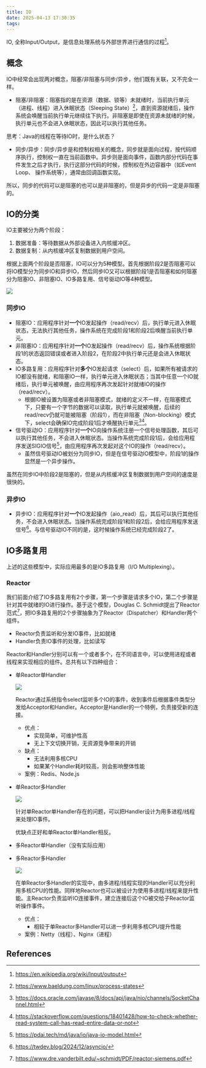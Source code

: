 ```yaml
---
title: IO
date: 2025-04-13 17:30:35
tags:
---
```


IO, 全称Input/Output，是信息处理系统与外部世界进行通信的过程[^1]。

## 概念

IO中经常会出现两对概念，阻塞/非阻塞与同步/异步，他们既有关联，又不完全一样。

+ 阻塞/非阻塞：阻塞指的是在资源（数据、锁等）未就绪时，当前执行单元（进程、线程）进入休眠状态（Sleeping State）[^2]，直到资源就绪后，操作系统会唤醒当前执行单元继续往下执行。非阻塞是即使在资源未就绪的时候，执行单元也不会进入休眠状态，因此可以执行其他任务。

思考：Java的线程在等待IO时，是什么状态？

+ 同步/异步：同步/异步是和控制权相关的概念，同步就是面向过程，按代码顺序执行，控制权一直在当前函数中。异步则是面向事件，函数内部分代码在事件发生之后才执行，执行这部分代码的时候，控制权在外边容器中（如Event Loop、 操作系统等），通常由回调函数实现。

所以，同步的代码可以是阻塞的也可以是非阻塞的，但是异步的代码一定是非阻塞的。


## IO的分类

IO主要被分为两个阶段：

1. 数据准备：等待数据从外部设备进入内核缓冲区。
2. 数据复制：从内核缓冲区复制数据到用户空间。

根据上面两个阶段是否阻塞，IO可以分为5种模型。首先根据阶段2是否阻塞可以将IO模型分为同步IO和异步IO，然后同步IO又可以根据阶段1是否阻塞和如何阻塞分为阻塞IO、非阻塞IO、IO多路复用、信号驱动IO等4种模型。

![](image.png)

### 同步IO

+ 阻塞IO：应用程序针对**一个**IO发起操作（read/recv）后，执行单元进入休眠状态，无法执行其他任务，操作系统在完成阶段1和阶段2后唤醒当前执行单元。
+ 非阻塞IO：应用程序针对**一个**IO发起操作（read/recv）后，操作系统根据阶段1的状态返回错误或者进入阶段2，在阶段2中执行单元还是会进入休眠状态。
+ IO多路复用：应用程序针对**多个**IO发起请求（select）后，如果所有被请求的IO都没有就绪，和阻塞IO一样，执行单元进入休眠状态；当其中任意一个IO就绪后，执行单元被唤醒，由应用程序再次发起针对就绪IO的操作（read/recv）。
  + 根据IO被设置为阻塞或者非阻塞模式，就绪的定义不一样，在阻塞模式下，只要有一个字节的数据可以读取，执行单元就被唤醒，后续的read/recv仍就可能被阻塞（阶段1），而在非阻塞（Non-blocking）模式下，select会确保IO完成阶段1后才唤醒执行单元[^3][^4]。
+ 信号驱动IO：应用程序针对**一个**IO向操作系统注册一个信号处理函数，其后可以执行其他任务，不会进入休眠状态。当操作系统完成阶段1后，会给应用程序发送SIGIO信号[^5]，由应用程序再次发起对这个IO的操作（read/recv）。
  + 虽然信号驱动IO被划分为同步IO，但是在信号驱动IO模型中，阶段1的操作显然是一个异步操作。

虽然在同步IO中阶段2是阻塞的，但是从内核缓冲区复制数据到用户空间的速度是很快的。

### 异步IO
+ 异步IO：应用程序针对**一个**IO发起操作（aio_read）后，其后可以执行其他任务，不会进入休眠状态。当操作系统完成阶段1和阶段2后，会给应用程序发送信号[^6]。与信号驱动IO不同的是，这时候操作系统已经完成阶段2了。

## IO多路复用

上述的这些模型中，实际应用最多的是IO多路复用（I/O Multiplexing）。

### Reactor

我们前面介绍了IO多路复用有2个步骤，第一个步骤是请求多个IO，第二个步骤是针对其中就绪的IO进行操作。基于这个模型，Douglas C. Schmidt提出了Reactor范式[^7]，把IO多路复用的2个步骤抽象为了Reactor（Dispatcher）和Handler两个组件。

+ Reactor负责监听和分发IO事件，比如就绪
+ Handler负责IO事件的处理，比如读写

Reactor和Handler分别可以有一个或者多个，在不同语言中，可以使用进程或者线程来实现相应的组件。总共有以下四种组合：

+ 单Reactor单Handler

  ![](srsh.png)

  Reactor通过系统指令select监听多个IO的事件，收到事件后根据事件类型分发给Acceptor和Handler。Acceptor是Handler的一个特例，负责接受新的连接。

  + 优点：
    + 实现简单，可维护性高
    + 无上下文切换开销，无资源竞争带来的开销
  + 缺点：
    + 无法利用多核CPU
    + 如果某个Handler耗时较高，则会影响整体性能
  + 案例：Redis、Node.js

+ 单Reactor多Handler

  ![](srmh.png)

  针对单Reactor单Handler存在的问题，可以把Handler设计为用多进程/线程来处理IO事件。

  优缺点正好和单Reactor单Handler相反。

+ 多Reactor单Handler（没有实际应用）
+ 多Reactor多Handler

  ![](mrmh.png)

  在单Reactor多Handler的实现中，由多进程/线程实现的Handler可以充分利用多核CPU的性能。同样地Reactor也可以被设计为使用多进程/线程来提升性能。主Reactor负责监听IO连接事件，建立连接后这个IO被交给子Reactor监听操作事件。

  + 优点：
    + 相较于单Reactor多Handler可以进一步利用多核CPU提升性能
  + 案例：Netty（线程）、Nginx（进程）

## References

[^1]: <https://en.wikipedia.org/wiki/Input/output>
[^2]: <https://www.baeldung.com/linux/process-states>
[^3]: <https://docs.oracle.com/javase/8/docs/api/java/nio/channels/SocketChannel.html>
[^4]: <https://stackoverflow.com/questions/18401428/how-to-check-whether-read-system-call-has-read-entire-data-or-not>
[^5]: <https://pdai.tech/md/java/io/java-io-model.html>
[^6]: <https://twdev.blog/2024/12/asyncio/>
[^7]: <https://www.dre.vanderbilt.edu/~schmidt/PDF/reactor-siemens.pdf>
[^8]: <https://xiaolincoding.com/os/8_network_system/reactor.html>
